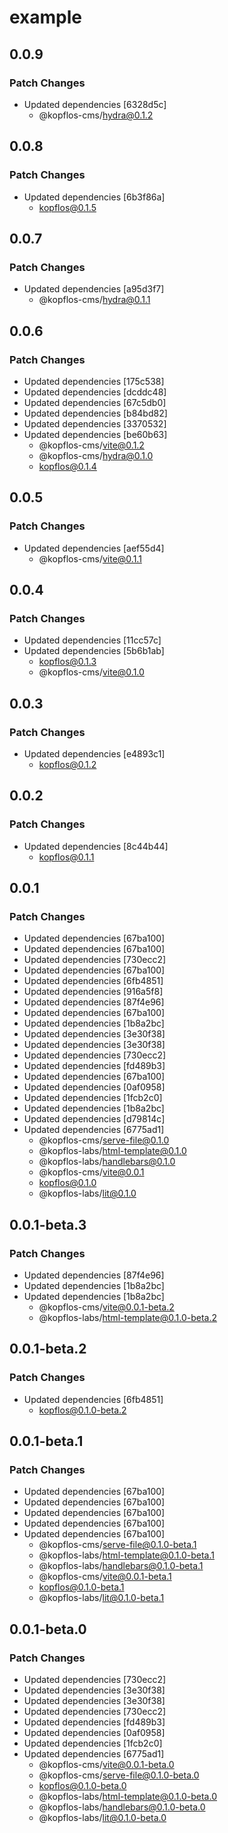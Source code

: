 # example

## 0.0.9

### Patch Changes

- Updated dependencies [6328d5c]
  - @kopflos-cms/hydra@0.1.2

## 0.0.8

### Patch Changes

- Updated dependencies [6b3f86a]
  - kopflos@0.1.5

## 0.0.7

### Patch Changes

- Updated dependencies [a95d3f7]
  - @kopflos-cms/hydra@0.1.1

## 0.0.6

### Patch Changes

- Updated dependencies [175c538]
- Updated dependencies [dcddc48]
- Updated dependencies [67c5db0]
- Updated dependencies [b84bd82]
- Updated dependencies [3370532]
- Updated dependencies [be60b63]
  - @kopflos-cms/vite@0.1.2
  - @kopflos-cms/hydra@0.1.0
  - kopflos@0.1.4

## 0.0.5

### Patch Changes

- Updated dependencies [aef55d4]
  - @kopflos-cms/vite@0.1.1

## 0.0.4

### Patch Changes

- Updated dependencies [11cc57c]
- Updated dependencies [5b6b1ab]
  - kopflos@0.1.3
  - @kopflos-cms/vite@0.1.0

## 0.0.3

### Patch Changes

- Updated dependencies [e4893c1]
  - kopflos@0.1.2

## 0.0.2

### Patch Changes

- Updated dependencies [8c44b44]
  - kopflos@0.1.1

## 0.0.1

### Patch Changes

- Updated dependencies [67ba100]
- Updated dependencies [67ba100]
- Updated dependencies [730ecc2]
- Updated dependencies [67ba100]
- Updated dependencies [6fb4851]
- Updated dependencies [916a5f8]
- Updated dependencies [87f4e96]
- Updated dependencies [67ba100]
- Updated dependencies [1b8a2bc]
- Updated dependencies [3e30f38]
- Updated dependencies [3e30f38]
- Updated dependencies [730ecc2]
- Updated dependencies [fd489b3]
- Updated dependencies [67ba100]
- Updated dependencies [0af0958]
- Updated dependencies [1fcb2c0]
- Updated dependencies [1b8a2bc]
- Updated dependencies [d79814c]
- Updated dependencies [6775ad1]
  - @kopflos-cms/serve-file@0.1.0
  - @kopflos-labs/html-template@0.1.0
  - @kopflos-labs/handlebars@0.1.0
  - @kopflos-cms/vite@0.0.1
  - kopflos@0.1.0
  - @kopflos-labs/lit@0.1.0

## 0.0.1-beta.3

### Patch Changes

- Updated dependencies [87f4e96]
- Updated dependencies [1b8a2bc]
- Updated dependencies [1b8a2bc]
  - @kopflos-cms/vite@0.0.1-beta.2
  - @kopflos-labs/html-template@0.1.0-beta.2

## 0.0.1-beta.2

### Patch Changes

- Updated dependencies [6fb4851]
  - kopflos@0.1.0-beta.2

## 0.0.1-beta.1

### Patch Changes

- Updated dependencies [67ba100]
- Updated dependencies [67ba100]
- Updated dependencies [67ba100]
- Updated dependencies [67ba100]
- Updated dependencies [67ba100]
  - @kopflos-cms/serve-file@0.1.0-beta.1
  - @kopflos-labs/html-template@0.1.0-beta.1
  - @kopflos-labs/handlebars@0.1.0-beta.1
  - @kopflos-cms/vite@0.0.1-beta.1
  - kopflos@0.1.0-beta.1
  - @kopflos-labs/lit@0.1.0-beta.1

## 0.0.1-beta.0

### Patch Changes

- Updated dependencies [730ecc2]
- Updated dependencies [3e30f38]
- Updated dependencies [3e30f38]
- Updated dependencies [730ecc2]
- Updated dependencies [fd489b3]
- Updated dependencies [0af0958]
- Updated dependencies [1fcb2c0]
- Updated dependencies [6775ad1]
  - @kopflos-cms/vite@0.0.1-beta.0
  - @kopflos-cms/serve-file@0.1.0-beta.0
  - kopflos@0.1.0-beta.0
  - @kopflos-labs/html-template@0.1.0-beta.0
  - @kopflos-labs/handlebars@0.1.0-beta.0
  - @kopflos-labs/lit@0.1.0-beta.0
